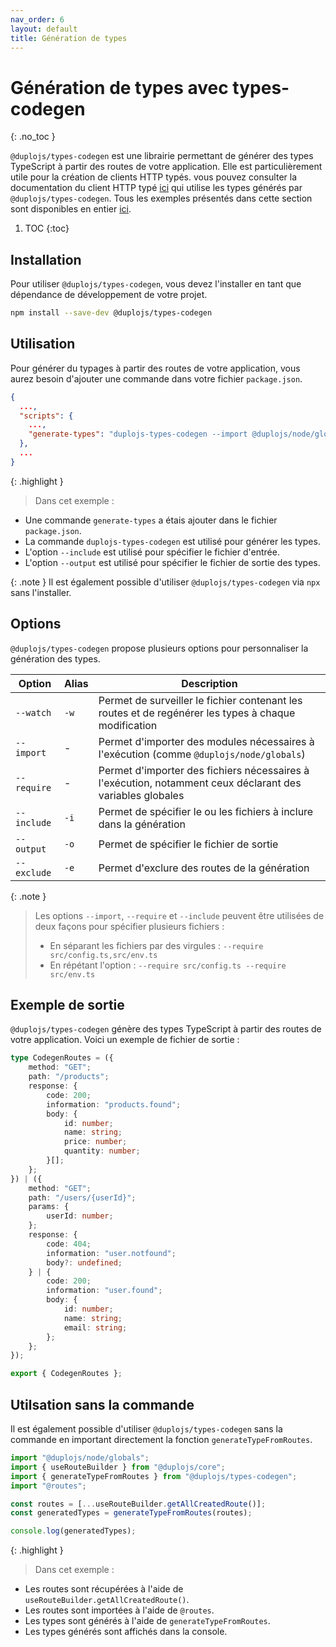 ```yaml
---
nav_order: 6
layout: default
title: Génération de types
---
```


# Génération de types avec types-codegen
{: .no_toc }

`@duplojs/types-codegen` est une librairie permettant de générer des types TypeScript à partir des routes de votre application. Elle est particulièrement utile pour la création de clients HTTP typés. vous pouvez consulter la documentation du client HTTP typé [ici](https://docs.duplojs.dev/fr/latest/resources/http-client/) qui utilise les types générés par `@duplojs/types-codegen`. Tous les exemples présentés dans cette section sont disponibles en entier [ici](https://github.com/duplojs/examples/tree/1.x/resources/types-codegen).

1. TOC
{:toc}

## Installation

Pour utiliser `@duplojs/types-codegen`, vous devez l'installer en tant que dépendance de développement de votre projet.

```bash
npm install --save-dev @duplojs/types-codegen
```

## Utilisation

Pour générer du typages à partir des routes de votre application, vous aurez besoin d'ajouter une commande dans votre fichier `package.json`.

```json
{
  ...,
  "scripts": {
    ...,
    "generate-types": "duplojs-types-codegen --import @duplojs/node/globals --include src/routes/index.ts --output src/types/duplojsTypesCodegen.d.ts"
  },
  ...
}
```

{: .highlight }
>Dans cet exemple :
><div markdown="block">
- Une commande `generate-types` a étais ajouter dans le fichier `package.json`.
- La commande `duplojs-types-codegen` est utilisé pour générer les types.
- L'option `--include` est utilisé pour spécifier le fichier d'entrée.
- L'option `--output` est utilisé pour spécifier le fichier de sortie des types.
></div>

{: .note }
Il est également possible d'utiliser `@duplojs/types-codegen` via `npx` sans l'installer.

## Options

`@duplojs/types-codegen` propose plusieurs options pour personnaliser la génération des types.

| Option | Alias | Description |
|--------|-------|-------------|
| `--watch` | `-w` | Permet de surveiller le  fichier contenant les routes et de regénérer les types à chaque modification |
| `--import` | - | Permet d'importer des modules nécessaires à l'exécution (comme `@duplojs/node/globals`) |
| `--require` | - | Permet d'importer des fichiers nécessaires à l'exécution, notamment ceux déclarant des variables globales |
| `--include` | `-i` | Permet de spécifier le ou les fichiers à inclure dans la génération |
| `--output` | `-o` | Permet de spécifier le fichier de sortie |
| `--exclude` | `-e` | Permet d'exclure des routes de la génération |

{: .note }
> Les options `--import`, `--require` et `--include` peuvent être utilisées de deux façons pour spécifier plusieurs fichiers :
> - En séparant les fichiers par des virgules : `--require src/config.ts,src/env.ts`
> - En répétant l'option : `--require src/config.ts --require src/env.ts`

## Exemple de sortie

`@duplojs/types-codegen` génère des types TypeScript à partir des routes de votre application. Voici un exemple de fichier de sortie :

```typescript
type CodegenRoutes = ({
    method: "GET";
    path: "/products";
    response: {
        code: 200;
        information: "products.found";
        body: {
            id: number;
            name: string;
            price: number;
            quantity: number;
        }[];
    };
}) | ({
    method: "GET";
    path: "/users/{userId}";
    params: {
        userId: number;
    };
    response: {
        code: 404;
        information: "user.notfound";
        body?: undefined;
    } | {
        code: 200;
        information: "user.found";
        body: {
            id: number;
            name: string;
            email: string;
        };
    };
});

export { CodegenRoutes };
```

## Utilsation sans la commande

Il est également possible d'utiliser `@duplojs/types-codegen` sans la commande en important directement la fonction `generateTypeFromRoutes`.

```typescript
import "@duplojs/node/globals";
import { useRouteBuilder } from "@duplojs/core";
import { generateTypeFromRoutes } from "@duplojs/types-codegen";
import "@routes";

const routes = [...useRouteBuilder.getAllCreatedRoute()];
const generatedTypes = generateTypeFromRoutes(routes);

console.log(generatedTypes);
```

{: .highlight }
>Dans cet exemple :
><div markdown="block">
- Les routes sont récupérées à l'aide de `useRouteBuilder.getAllCreatedRoute()`.
- Les routes sont importées à l'aide de `@routes`.
- Les types sont générés à l'aide de `generateTypeFromRoutes`.
- Les types générés sont affichés dans la console.
></div>
